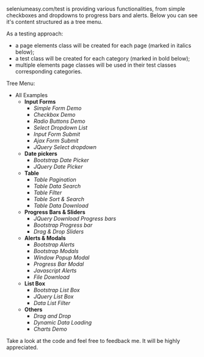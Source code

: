 seleniumeasy.com/test is providing various functionalities, from simple checkboxes and dropdowns to progress bars and alerts. Below you can see it's content structured as a tree menu.

As a testing approach:
* a page elements class will be created for each page (marked in italics below);
* a test class will be created for each category (marked in bold below);
* multiple elements page classes will be used in their test classes corresponding categories.

 Tree Menu:
* All Examples
	* **Input Forms**
		* *Simple Form Demo*
		* *Checkbox Demo*
		* *Radio Buttons Demo*
		* *Select Dropdown List*
		* *Input Form Submit*
		* *Ajax Form Submit*
		* *JQuery Select dropdown*
	*	**Date pickers**
		*	*Bootstrap Date Picker*
		*	*JQuery Date Picker*
	*	**Table**
		*	*Table Pagination*
		*	*Table Data Search*
		*	*Table Filter*
		*	*Table Sort & Search*
		*	*Table Data Download*
	*	**Progress Bars & Sliders**
		*	*JQuery Download Progress bars*
		*	*Bootstrap Progress bar*
		*	*Drag & Drop Sliders*
	*	**Alerts & Modals**
		*	*Bootstrap Alerts*
		*	*Bootstrap Modals*
		*	*Window Popup Modal*
		*	*Progress Bar Modal*
		*	*Javascript Alerts*
		*	*File Download*
	*	**List Box**
		*	*Bootstrap List Box*
		*	*JQuery List Box*
		*	*Data List Filter*
	*	**Others**
		*	*Drag and Drop*
		*	*Dynamic Data Loading*
		*	*Charts Demo*


Take a look at the code and feel free to feedback me. It will be highly appreciated. 
